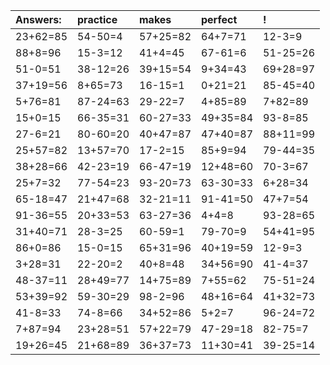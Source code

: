 | Answers: | practice | makes | perfect | ! |
| :--- | :--- | :--- | :--- | :--- |
| 23+62=85 | 54-50=4 | 57+25=82 | 64+7=71 | 12-3=9 | 
| 88+8=96 | 15-3=12 | 41+4=45 | 67-61=6 | 51-25=26 | 
| 51-0=51 | 38-12=26 | 39+15=54 | 9+34=43 | 69+28=97 | 
| 37+19=56 | 8+65=73 | 16-15=1 | 0+21=21 | 85-45=40 | 
| 5+76=81 | 87-24=63 | 29-22=7 | 4+85=89 | 7+82=89 | 
| 15+0=15 | 66-35=31 | 60-27=33 | 49+35=84 | 93-8=85 | 
| 27-6=21 | 80-60=20 | 40+47=87 | 47+40=87 | 88+11=99 | 
| 25+57=82 | 13+57=70 | 17-2=15 | 85+9=94 | 79-44=35 | 
| 38+28=66 | 42-23=19 | 66-47=19 | 12+48=60 | 70-3=67 | 
| 25+7=32 | 77-54=23 | 93-20=73 | 63-30=33 | 6+28=34 | 
| 65-18=47 | 21+47=68 | 32-21=11 | 91-41=50 | 47+7=54 | 
| 91-36=55 | 20+33=53 | 63-27=36 | 4+4=8 | 93-28=65 | 
| 31+40=71 | 28-3=25 | 60-59=1 | 79-70=9 | 54+41=95 | 
| 86+0=86 | 15-0=15 | 65+31=96 | 40+19=59 | 12-9=3 | 
| 3+28=31 | 22-20=2 | 40+8=48 | 34+56=90 | 41-4=37 | 
| 48-37=11 | 28+49=77 | 14+75=89 | 7+55=62 | 75-51=24 | 
| 53+39=92 | 59-30=29 | 98-2=96 | 48+16=64 | 41+32=73 | 
| 41-8=33 | 74-8=66 | 34+52=86 | 5+2=7 | 96-24=72 | 
| 7+87=94 | 23+28=51 | 57+22=79 | 47-29=18 | 82-75=7 | 
| 19+26=45 | 21+68=89 | 36+37=73 | 11+30=41 | 39-25=14 | 
